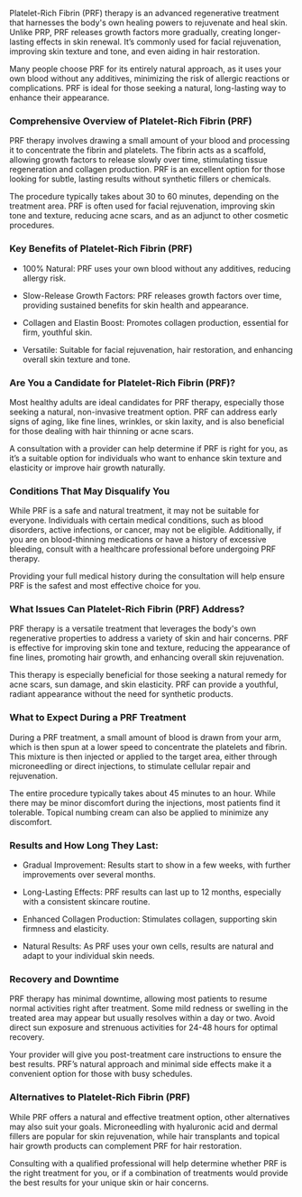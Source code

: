 <p class="services-details-two__text-2">
   Platelet-Rich Fibrin (PRF) therapy is an advanced regenerative treatment that harnesses the body's own healing powers to rejuvenate and heal skin. Unlike PRP, PRF releases growth factors more gradually, creating longer-lasting effects in skin renewal. It’s commonly used for facial rejuvenation, improving skin texture and tone, and even aiding in hair restoration.
</p>
<p class="services-details-two__text-2">
   Many people choose PRF for its entirely natural approach, as it uses your own blood without any additives, minimizing the risk of allergic reactions or complications. PRF is ideal for those seeking a natural, long-lasting way to enhance their appearance.
</p>

<h3 class="services-details-two__title-2">
   Comprehensive Overview of Platelet-Rich Fibrin (PRF)
</h3>
<p class="services-details-two__text-2">
   PRF therapy involves drawing a small amount of your blood and processing it to concentrate the fibrin and platelets. The fibrin acts as a scaffold, allowing growth factors to release slowly over time, stimulating tissue regeneration and collagen production. PRF is an excellent option for those looking for subtle, lasting results without synthetic fillers or chemicals.
</p>
<p class="services-details-two__text-2">
   The procedure typically takes about 30 to 60 minutes, depending on the treatment area. PRF is often used for facial rejuvenation, improving skin tone and texture, reducing acne scars, and as an adjunct to other cosmetic procedures.
</p>

<h3 class="services-details-two__title-2">
   Key Benefits of Platelet-Rich Fibrin (PRF)
</h3>
<ul class="services-details-two__points list-unstyled list-service">
   <li>
       <div class="icon">
           <span class="fa fa-check"></span>
       </div>
       <div class="text">
           <p>100% Natural: PRF uses your own blood without any additives, reducing allergy risk.</p>
       </div>
   </li>
   <li>
       <div class="icon">
           <span class="fa fa-check"></span>
       </div>
       <div class="text">
           <p>Slow-Release Growth Factors: PRF releases growth factors over time, providing sustained benefits for skin health and appearance.</p>
       </div>
   </li>
   <li>
       <div class="icon">
           <span class="fa fa-check"></span>
       </div>
       <div class="text">
           <p>Collagen and Elastin Boost: Promotes collagen production, essential for firm, youthful skin.</p>
       </div>
   </li>
   <li>
       <div class="icon">
           <span class="fa fa-check"></span>
       </div>
       <div class="text">
           <p>Versatile: Suitable for facial rejuvenation, hair restoration, and enhancing overall skin texture and tone.</p>
       </div>
   </li>
</ul>

<h3 class="services-details-two__title-2">
   Are You a Candidate for Platelet-Rich Fibrin (PRF)?
</h3>
<p class="services-details-two__text-2">
   Most healthy adults are ideal candidates for PRF therapy, especially those seeking a natural, non-invasive treatment option. PRF can address early signs of aging, like fine lines, wrinkles, or skin laxity, and is also beneficial for those dealing with hair thinning or acne scars.
</p>
<p class="services-details-two__text-2">
   A consultation with a provider can help determine if PRF is right for you, as it’s a suitable option for individuals who want to enhance skin texture and elasticity or improve hair growth naturally.
</p>

<h3 class="services-details-two__title-2">
   Conditions That May Disqualify You
</h3>
<p class="services-details-two__text-2">
   While PRF is a safe and natural treatment, it may not be suitable for everyone. Individuals with certain medical conditions, such as blood disorders, active infections, or cancer, may not be eligible. Additionally, if you are on blood-thinning medications or have a history of excessive bleeding, consult with a healthcare professional before undergoing PRF therapy.
</p>
<p class="services-details-two__text-2">
   Providing your full medical history during the consultation will help ensure PRF is the safest and most effective choice for you.
</p>

<h3 class="services-details-two__title-2">
   What Issues Can Platelet-Rich Fibrin (PRF) Address?
</h3>
<p class="services-details-two__text-2">
   PRF therapy is a versatile treatment that leverages the body's own regenerative properties to address a variety of skin and hair concerns. PRF is effective for improving skin tone and texture, reducing the appearance of fine lines, promoting hair growth, and enhancing overall skin rejuvenation.
</p>
<p class="services-details-two__text-2">
   This therapy is especially beneficial for those seeking a natural remedy for acne scars, sun damage, and skin elasticity. PRF can provide a youthful, radiant appearance without the need for synthetic products.
</p>

<h3 class="services-details-two__title-2">
   What to Expect During a PRF Treatment
</h3>
<p class="services-details-two__text-2">
   During a PRF treatment, a small amount of blood is drawn from your arm, which is then spun at a lower speed to concentrate the platelets and fibrin. This mixture is then injected or applied to the target area, either through microneedling or direct injections, to stimulate cellular repair and rejuvenation.
</p>
<p class="services-details-two__text-2">
   The entire procedure typically takes about 45 minutes to an hour. While there may be minor discomfort during the injections, most patients find it tolerable. Topical numbing cream can also be applied to minimize any discomfort.
</p>

<h3 class="services-details-two__title-2">
   Results and How Long They Last:
</h3>
<ul class="services-details-two__points list-unstyled list-service">
   <li>
       <div class="icon">
           <span class="fa fa-check"></span>
       </div>
       <div class="text">
           <p>Gradual Improvement: Results start to show in a few weeks, with further improvements over several months.</p>
       </div>
   </li>
   <li>
       <div class="icon">
           <span class="fa fa-check"></span>
       </div>
       <div class="text">
           <p>Long-Lasting Effects: PRF results can last up to 12 months, especially with a consistent skincare routine.</p>
       </div>
   </li>
   <li>
       <div class="icon">
           <span class="fa fa-check"></span>
       </div>
       <div class="text">
           <p>Enhanced Collagen Production: Stimulates collagen, supporting skin firmness and elasticity.</p>
       </div>
   </li>
   <li>
       <div class="icon">
           <span class="fa fa-check"></span>
       </div>
       <div class="text">
           <p>Natural Results: As PRF uses your own cells, results are natural and adapt to your individual skin needs.</p>
       </div>
   </li>
</ul>

<h3 class="services-details-two__title-2">
   Recovery and Downtime
</h3>
<p class="services-details-two__text-2">
   PRF therapy has minimal downtime, allowing most patients to resume normal activities right after treatment. Some mild redness or swelling in the treated area may appear but usually resolves within a day or two. Avoid direct sun exposure and strenuous activities for 24-48 hours for optimal recovery.
</p>
<p class="services-details-two__text-2">
   Your provider will give you post-treatment care instructions to ensure the best results. PRF’s natural approach and minimal side effects make it a convenient option for those with busy schedules.
</p>

<h3 class="services-details-two__title-2">
   Alternatives to Platelet-Rich Fibrin (PRF)
</h3>
<p class="services-details-two__text-2">
   While PRF offers a natural and effective treatment option, other alternatives may also suit your goals. Microneedling with hyaluronic acid and dermal fillers are popular for skin rejuvenation, while hair transplants and topical hair growth products can complement PRF for hair restoration.
</p>
<p class="services-details-two__text-2">
   Consulting with a qualified professional will help determine whether PRF is the right treatment for you, or if a combination of treatments would provide the best results for your unique skin or hair concerns.
</p>
